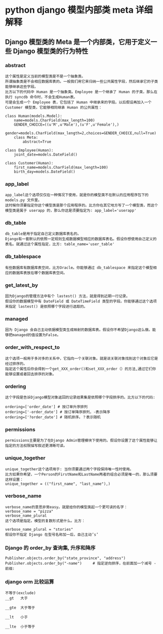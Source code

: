 # python django 模型内部类 meta 详细解释

## Django 模型类的 Meta 是一个内部类，它用于定义一些 Django 模型类的行为特性

### abstract

    这个属性是定义当前的模型类是不是一个抽象类。
    所谓抽象类是不会相应数据库表的。一般我们用它来归纳一些公共属性字段，然后继承它的子类能够继承这些字段。
    比方以下的代码中 Human 是一个抽象类。Employee 是一个继承了 Human 的子类，那么在执行 syncdb 命令时，不会生成Human表。
    可是会生成一个 Employee 表，它包括了 Human 中继承来的字段。以后假设再加入一个 Customer 模型类，它能够相同继承 Human 的公共属性：

    class Human(models.Model):
        name=models.CharField(max_length=100)
        GENDER_CHOICE=((u'M',u'Male'),(u'F',u'Female'),)
        gender=models.CharField(max_length=2,choices=GENDER_CHOICE,null=True)
        class Meta:
            abstract=True

    class Employee(Human):
        joint_date=models.DateField()

    class Customer(Human):
        first_name=models.CharField(max_length=100)
        birth_day=models.DateField()

### app_label

    app_label这个选项仅仅在一种情况下使用，就是你的模型类不在默认的应用程序包下的 models.py 文件里。
    这时候你须要指定你这个模型类是那个应用程序的。比方你在其它地方写了一个模型类，而这个模型类是属于 userapp 的，那么你这是须要指定为: app_label='userapp'

### db_table

    db_table是用于指定自己定义数据库表名的。
    Django有一套默认的依照一定规则生成数据模型相应的数据库表名。假设你想使用自己定义的表名。就通过这个属性指定，比方: table_name='user_table'


### db_tablespace

    有些数据库有数据库表空间，比方Oracle。你能够通过 db_tablespace 来指定这个模型相应的数据库表放在哪个数据库表空间。

### get_latest_by

    因为Django的管理方法中有个 lastest() 方法，就是得到近期一行记录。
    假设你的数据模型中有 DateField 或 DateTimeField 类型的字段。你能够通过这个选项来指定 lastest() 是依照哪个字段进行选取的。

### managed

    因为 Django 会自己主动依据模型类生成映射的数据库表。假设你不希望Django这么做。能够把managed的值设置为False。

### order_with_respect_to

    这个选项一般用于多对多的关系中，它指向一个关联对象。就是说关联对象找到这个对象后它是经过排序的。
    指定这个属性后你会得到一个get_XXX_order()和set_XXX_order（）的方法,通过它们你能够设置或者回去排序的对象。

### ordering

    这个字段是告诉Django模型对象返回的记录结果集是依照哪个字段排序的。比方以下的代码:

    ordering=['order_date'] # 按订单升序排列
    ordering=['-order_date'] # 按订单降序排列，-表示降序
    ordering=['?order_date'] # 随机排序。？表示随机

### permissions

    permissions主要是为了在Django Admin管理模块下使用的。假设你设置了这个属性能够让指定的方法权限描写叙述更清晰可读。


### unique_together

    unique_together这个选项用于: 当你须要通过两个字段保持唯一性时使用。
    比方如果你希望，一个Person的FirstName和LastName两者的组合必须是唯一的，那么须要这样设置：
    unique_together = (("first_name", "last_name"),)

### verbose_name

    verbose_name的意思非常easy。就是给你的模型类起一个更可读的名字：
    verbose_name = "pizza"
    verbose_name_plural
    这个选项是指定。模型的复数形式是什么。比方：

    verbose_name_plural = "stories"
    假设你不指定 Django 在型号名称加一后，自己主动’s’
    
### Django 的 order_by 查询集, 升序和降序
    
    Publisher.objects.order_by("state_province", "address")
    Publisher.objects.order_by("-name")     # 指定逆向排序，在前面加一个减号 - 前缀:

### django orm 比较运算

    不等于(exclude)
    __gt   大于

    __gte  大于等于

    __lt   小于

    __lte  小于等于


